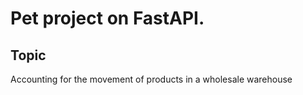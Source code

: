 # Pet project on FastAPI.
## Topic 
Accounting for the movement of products in a wholesale warehouse